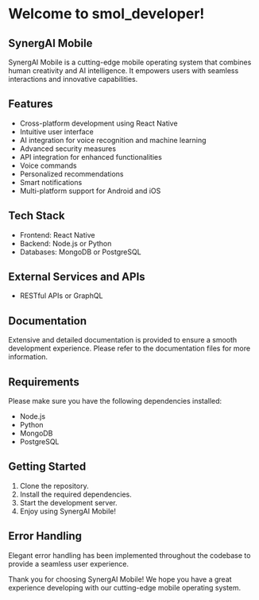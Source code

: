 # Welcome to smol_developer!

## SynergAI Mobile

SynergAI Mobile is a cutting-edge mobile operating system that combines human creativity and AI intelligence. It empowers users with seamless interactions and innovative capabilities.

## Features

- Cross-platform development using React Native
- Intuitive user interface
- AI integration for voice recognition and machine learning
- Advanced security measures
- API integration for enhanced functionalities
- Voice commands
- Personalized recommendations
- Smart notifications
- Multi-platform support for Android and iOS

## Tech Stack

- Frontend: React Native
- Backend: Node.js or Python
- Databases: MongoDB or PostgreSQL

## External Services and APIs

- RESTful APIs or GraphQL

## Documentation

Extensive and detailed documentation is provided to ensure a smooth development experience. Please refer to the documentation files for more information.

## Requirements

Please make sure you have the following dependencies installed:

- Node.js
- Python
- MongoDB
- PostgreSQL

## Getting Started

1. Clone the repository.
2. Install the required dependencies.
3. Start the development server.
4. Enjoy using SynergAI Mobile!

## Error Handling

Elegant error handling has been implemented throughout the codebase to provide a seamless user experience.

Thank you for choosing SynergAI Mobile! We hope you have a great experience developing with our cutting-edge mobile operating system.

